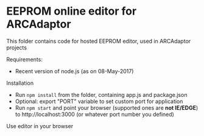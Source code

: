 # EEPROM online editor for ARCAdaptor
This folder contains code for hosted EEPROM editor, used in ARCAdaptor projects

Requirements:

* Recent version of node.js (as on 08-May-2017)

Installation

* Run `npm install` from the folder, containing app.js and package.json
* Optional: export "PORT" variable to set custom port for application
* Run `npm start` and point your browser (supported ones are **not IE/EDGE**) to http://localhost:3000 (or whatever port number you defined)

Use editor in your browser




